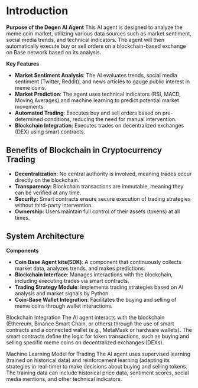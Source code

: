 # Introduction
**Purpose of the Degen AI Agent**
This AI agent is designed to analyze the meme coin market, utilizing various data sources such as market sentiment, social media trends, and technical indicators. The agent will then automatically execute buy or sell orders on a blockchain-based exchange on Base network  based on its analysis.


**Key Features**
* **Market Sentiment Analysis**: The AI evaluates trends, social media sentiment (Twitter, Reddit), and news articles to gauge public interest in meme coins.
* **Market Prediction**: The agent uses technical indicators (RSI, MACD, Moving Averages) and machine learning to predict potential market movements.
* **Automated Trading**: Executes buy and sell orders based on pre-determined conditions, reducing the need for manual intervention.
* **Blockchain Integration**: Executes trades on decentralized exchanges (DEX) using smart contracts.


## Benefits of Blockchain in Cryptocurrency Trading
* **Decentralization**: No central authority is involved, meaning trades occur directly on the blockchain.
* **Transparency:** Blockchain transactions are immutable, meaning they can be verified at any time.
* **Security:** Smart contracts ensure secure execution of trading strategies without third-party intervention.
* **Ownership**: Users maintain full control of their assets (tokens) at all times.


##  System Architecture
**Components**
* **Coin Base Agent kits(SDK)**: A component that continuously collects market data, analyzes trends, and makes predictions.
* **Blockchain Interface**: Manages interactions with the blockchain, including executing trades via smart contracts.
* **Trading Strategy Module**: Implements trading strategies based on AI analysis and market signals by Python.
* **Coin-Base Wallet Integration**: Facilitates the buying and selling of meme coins through wallet interactions.


Blockchain Integration
The AI agent interacts with the blockchain (Ethereum, Binance Smart Chain, or others) through the use of smart contracts and a connected wallet (e.g., MetaMask or hardware wallets). The smart contracts define the logic for token transactions, such as buying and selling specific meme coins on decentralized exchanges (DEXs).

Machine Learning Model for Trading
The AI agent uses supervised learning (trained on historical data) and reinforcement learning (adapting its strategies in real-time) to make decisions about buying and selling tokens. The training data can include historical price data, sentiment scores, social media mentions, and other technical indicators.





